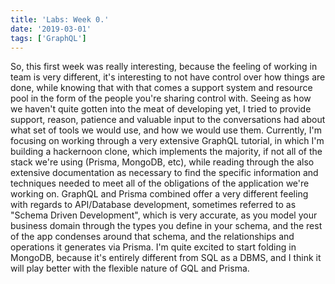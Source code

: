 ```yaml
---
title: 'Labs: Week 0.'
date: '2019-03-01'
tags: ['GraphQL']
---
```


So, this first week was really interesting, because the feeling of working in team is very different, it's interesting to not have control over how things are done, while knowing that with that comes a support system and resource pool in the form of the people you're sharing control with. Seeing as how we haven't quite gotten into the meat of developing yet, I tried to provide support, reason, patience and valuable input to the conversations had about what set of tools we would use, and how we would use them. Currently, I'm focusing on working through a very extensive GraphQL tutorial, in which I'm building a hackernoon clone, which implements the majority, if not all of the stack we're using (Prisma, MongoDB, etc), while reading through the also extensive documentation as necessary to find the specific information and techniques needed to meet all of the obligations of the application we're working on. GraphQL and Prisma combined offer a very different feeling with regards to API/Database development, sometimes referred to as "Schema Driven Development", which is very accurate, as you model your business domain through the types you define in your schema, and the rest of the app condenses around that schema, and the relationships and operations it generates via Prisma. I'm quite excited to start folding in MongoDB, because it's entirely different from SQL as a DBMS, and I think it will play better with the flexible nature of GQL and Prisma.

